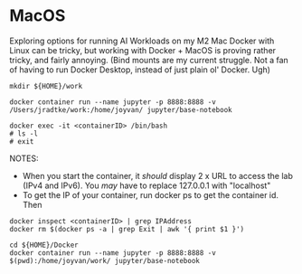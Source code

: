 # MacOS


Exploring options for running AI Workloads on my M2 Mac
Docker with Linux can be tricky, but working with Docker + MacOS is proving rather tricky, and fairly annoying.  (Bind mounts are my current struggle.  Not a fan of having to run Docker Desktop, instead of just plain ol' Docker.  Ugh)


```
mkdir ${HOME}/work
```

```
docker container run --name jupyter -p 8888:8888 -v /Users/jradtke/work:/home/joyvan/ jupyter/base-notebook
```

```
docker exec -it <containerID> /bin/bash
# ls -l
# exit
```

NOTES:
* When you start the container, it *should* display 2 x URL to access the lab (IPv4 and IPv6).  You *may* have to replace 127.0.0.1 with "localhost"
* To get the IP of your container, run docker ps to get the container id.  Then 
``` 
docker inspect <containerID> | grep IPAddress
docker rm $(docker ps -a | grep Exit | awk '{ print $1 }')
``` 


```
cd ${HOME}/Docker
docker container run --name jupyter -p 8888:8888 -v $(pwd):/home/joyvan/work/ jupyter/base-notebook
```
